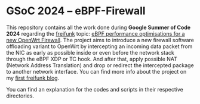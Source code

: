 # GSoC 2024 – eBPF-Firewall

This repository contains all the work done during <b>Google Summer of Code 2024</b> regarding the <a href="https://freifunk.net/en/">freifunk</a> topic: <a href="https://summerofcode.withgoogle.com/programs/2024/projects/u79z1qYm">eBPF performance optimisations for a new OpenWrt Firewall</a>.
The project aims to introduce a new firewall software offloading variant to OpenWrt by intercepting an incoming data packet from the NIC as early as possible inside or even before the network stack through the eBPF XDP or TC hook. And after that, apply possible NAT (Network Address Translation) and drop or redirect the intercepted package to another network interface.
You can find more info about the project on my <a href="https://blog.freifunk.net/2024/05/31/gsoc-2024-ebpf-performance-optimizations-for-a-new-openwrt-firewall/">first freifunk blog</a>.

You can find an explanation for the codes and scripts in their respective directories.
